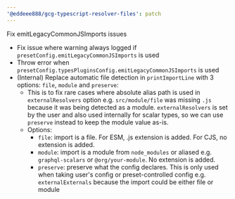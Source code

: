 ```yaml
---
'@eddeee888/gcg-typescript-resolver-files': patch
---
```


Fix emitLegacyCommonJSImports issues

- Fix issue where warning always logged if `presetConfig.emitLegacyCommonJSImports` is used
- Throw error when `presetConfig.typesPluginsConfig.emitLegacyCommonJSImports` is used
- (Internal) Replace automatic file detection in `printImportLine` with 3 options: `file`, `module` and `preserve`:
  - This is to fix rare cases where absolute alias path is used in `externalResolvers` option e.g. `src/module/file` was missing `.js` because it was being detected as a module. `externalResolvers` is set by the user and also used internally for scalar types, so we can use `preserve` instead to keep the module value as-is.
  - Options:
    - `file`: import is a file. For ESM, .js extension is added. For CJS, no extension is added.
    - `module`: import is a module from `node_modules` or aliased e.g. `graphql-scalars` or `@org/your-module`. No extension is added.
    - `preserve`: preserve what the config declares. This is only used when taking user's config or preset-controlled config e.g. `externalExternals` because the import could be either file or module
